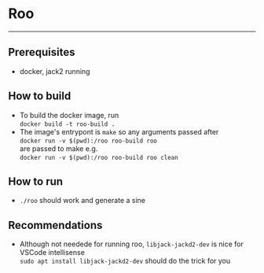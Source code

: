 # Roo
---
## Prerequisites
 - docker, jack2 running
## How to build
 - To build the docker image, run   
 `docker build -t roo-build .`
 - The image's entrypont is `make` so any arguments passed after  
 `docker run -v $(pwd):/roo roo-build roo`  
  are passed to make e.g.  
  `docker run -v $(pwd):/roo roo-build roo clean`


## How to run
 - `./roo` should work and generate a sine

 ## Recommendations
  - Although not needede for running roo, `libjack-jackd2-dev` is nice for VSCode intellisense  
   `sudo apt install libjack-jackd2-dev` should do the trick for you